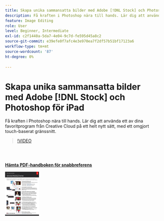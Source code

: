 ```yaml
---
title: Skapa unika sammansatta bilder med Adobe [!DNL Stock] och Photoshop för iPad
description: Få kraften i Photoshop nära till hands. Lär dig att använda ett av dina favoritprogram från Creative Cloud på ett helt nytt sätt, med ett omgjort touch-baserat gränssnitt
feature: Image Editing
role: User
level: Beginner, Intermediate
exl-id: c2f1440a-5da7-4e04-9c7d-fe595d45a8c2
source-git-commit: e39efe0f7afc4e3e970ea7f2df57b51bf17123a6
workflow-type: tm+mt
source-wordcount: '87'
ht-degree: 0%

---
```


# Skapa unika sammansatta bilder med Adobe [!DNL Stock] och Photoshop för iPad

Få kraften i Photoshop nära till hands. Lär dig att använda ett av dina favoritprogram från Creative Cloud på ett helt nytt sätt, med ett omgjort touch-baserat gränssnitt.

>[!VIDEO](https://video.tv.adobe.com/v/331004?hidetitle=true)

<br> 

[**Hämta PDF-handboken för snabbreferens**](../quick-reference/GettoknowPhotoshopontheiPad.pdf)

[![Bild av första sidan i snabbguiden](assets/GettoknowPhotoshopontheiPadPage1.png)](../quick-reference/GettoknowPhotoshopontheiPad.pdf)
